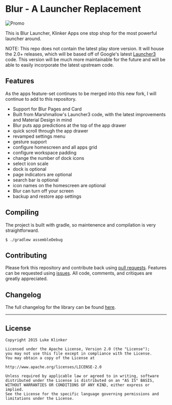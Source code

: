 # Blur - A Launcher Replacement

![Promo](https://raw.githubusercontent.com/klinker24/Android-Blur-Launcher/master/promo/images/Feature%20Graphic.png)

This is Blur Launcher, Klinker Apps one stop shop for the most powerful launcher around.

NOTE: This repo does not contain the latest play store version. It will house the 2.0+ releases, which will be based off of Google's latest [Launcher3](https://github.com/klinker24/launcher3/) code. This version will be much more maintainable for the future and will be able to easily incorporate the latest upstream code.


## Features

As the apps feature-set continues to be merged into this new fork, I will continue to add to this repository.

- Support for Blur Pages and Card
- Built from Marshmallow's Launcher3 code, with the latest improvements and Material Design in mind
- Blur puts app predictions at the top of the app drawer
- quick scroll through the app drawer
- revamped settings menu
- gesture support
- configure homescreen and all apps grid
- configure workspace padding
- change the number of dock icons
- select icon scale
- dock is optional
- page indicators are optional
- search bar is optional
- icon names on the homescreen are optional
- Blur can turn off your screen
- backup and restore app settings

## Compiling

The project is built with gradle, so maintenence and compilation is very straightforward. 

```
$ ./gradlew assembleDebug
```

## Contributing

Please fork this repository and contribute back using [pull requests](https://github.com/klinker24/Android-Blur-Launcher/pulls). Features can be requested using [issues](https://github.com/klinker24/Android-Blur-Launcher/issues). All code, comments, and critiques are greatly appreciated.

## Changelog

The full changelog for the library can be found [here](https://raw.githubusercontent.com/klinker24/Android-Blur-Launcher/master/app/src/main/res/xml/changelog.xml).


---

## License

```
Copyright 2015 Luke Klinker

Licensed under the Apache License, Version 2.0 (the "License");
you may not use this file except in compliance with the License.
You may obtain a copy of the License at

http://www.apache.org/licenses/LICENSE-2.0

Unless required by applicable law or agreed to in writing, software
distributed under the License is distributed on an "AS IS" BASIS,
WITHOUT WARRANTIES OR CONDITIONS OF ANY KIND, either express or implied.
See the License for the specific language governing permissions and
limitations under the License.
```
